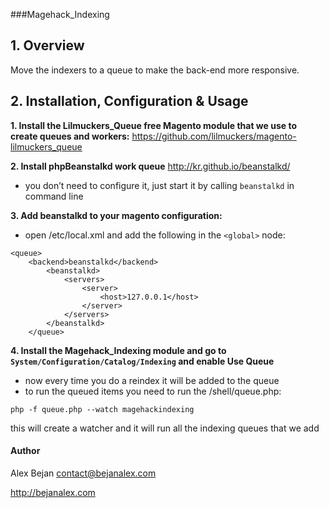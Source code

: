 ###Magehack_Indexing

## 1. Overview
Move the indexers to a queue to make the back-end more responsive.


## 2. Installation, Configuration & Usage
**1. Install the Lilmuckers_Queue free Magento module that we use to create queues and workers:**
https://github.com/lilmuckers/magento-lilmuckers_queue

**2. Install phpBeanstalkd work queue**
http://kr.github.io/beanstalkd/
* you don’t need to configure it, just start it by calling `beanstalkd` in command line

**3. Add beanstalkd to your magento configuration:**
* open /etc/local.xml and add the following in the `<global>` node:
	
```
<queue>
	<backend>beanstalkd</backend>
		<beanstalkd>
			<servers>
				<server>
					<host>127.0.0.1</host>
				</server>
			</servers>
		</beanstalkd>
	</queue> 
```

**4. Install the Magehack_Indexing module and go to `System/Configuration/Catalog/Indexing` and enable Use Queue**
* now every time you do a reindex it will be added to the queue
* to run the queued items you need to run the /shell/queue.php:

`php -f queue.php --watch magehackindexing`

this will create a watcher and it will run all the indexing queues that we add

#### Author 
Alex Bejan <contact@bejanalex.com>

http://bejanalex.com